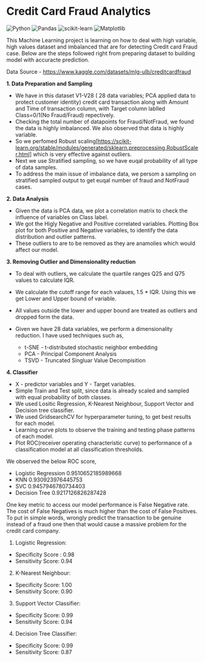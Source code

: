 Credit Card Fraud Analytics
===========================

![Python](https://img.shields.io/badge/python-3670A0?style=for-the-badge&logo=python&logoColor=ffdd54)
![Pandas](https://img.shields.io/badge/pandas-%23150458.svg?style=for-the-badge&logo=pandas&logoColor=white)
![scikit-learn](https://img.shields.io/badge/scikit--learn-%23F7931E.svg?style=for-the-badge&logo=scikit-learn&logoColor=white)
![Matplotlib](https://img.shields.io/badge/Matplotlib-%23ffffff.svg?style=for-the-badge&logo=Matplotlib&logoColor=black)

This Machine Learning project is learning on how to deal with high variable, high values dataset and imbalanced that are for detecting Credit card Fraud case.
Below are the steps followed right from preparing dataset to building model with accuracte prediction.

Data Source - https://www.kaggle.com/datasets/mlg-ulb/creditcardfraud

**1. Data Preparation and Sampling**

- We have in this dataset V1-V28 ( 28 data variables; PCA applied data to protect customer identity) credit card transaction along with Amount and Time of transaction column, with Target column lablled Class=0/1(No Fraud/Fraud) repectively.
- Checking the total number of datapoints for Fraud/NotFraud, we found the data is highly imbalanced. We also observed that data is highly variable.
- So we perfomed Robust scaling[https://scikit-learn.org/stable/modules/generated/sklearn.preprocessing.RobustScaler.html] which is very effective against outliers.
- Next we use Stratified sampling, so we have euqal probability of all type of data samples.
- To address the main issue of imbalance data, we persom a sampling on stratified sampled output to get euqal number of fraud and NotFraud cases.

**2. Data Analysis**

- Given the data is PCA data, we plot a correlation matrix to check the influence of variables on Class label.
- We got the Higly Negative and Positive correlated variables. Plotting Box plot for both Positive and Negative variables, to identify the data distribution and outlier patterns. 
- These outliers to are to be removed as they are anamolies which would affect our model.

**3. Removing Outlier and Dimensionality reduction**

- To deal with outliers, we calculate the quartile ranges Q25 and Q75 values to calculate IQR.
- We calculate the cutoff range for each valaues, 1.5 * IQR. Using this we get Lower and Upper bound of variable.
- All values outside the lower and upper bound are treated as outliers and dropped form the data.
- Given we have 28 data variables, we perform a dimensionality reduction. I have used techniques such as,

  - t-SNE - t-distributed stochastic neighbor embedding
  - PCA - Principal Component Analysis
  - TSVD - Truncated Singluar Value Decompisition

**4. Classifier**
 
- X - predictor variables and Y - Target variables.
- Simple Train and Test split, since data is already scaled and sampled with equal probability of both classes.
- We used Lositic Regression, K-Nearest Neighbour, Support Vector and Decision tree classifier.
- We used GridsearchCV for hyperparameter tuning, to get best results for each model.
- Learning curve plots to observe the training and testing phase patterns of each model.
- Plot ROC(receiver operating characteristic curve) to performance of a classification model at all classification thresholds.

We observed the below ROC score,

- Logistic Regression 0.9510652185989668
- KNN 0.930923976445753
- SVC 0.9457946780734403
- Decision Tree 0.9217126826287428

One key metric to access our model performance is False Negative rate. The cost of False Negatives is much higher than the cost of False Positives.
To put in simple words, wrongly predict the transaction to be genuine instead of a fraud one then that would cause a massive problem for the credit card company.

1. Logistic Regression: 
- Specificity Score : 0.98
- Sensitivity Score: 0.94


2. K-Nearest Neighbour: 
- Specificity Score: 1.00
- Sensitivity Score: 0.90


3. Support Vector Classifier: 
- Specificity Score: 0.99
- Sensitivity Score: 0.94


4. Decision Tree Classifier: 
- Specificity Score: 0.99
- Sensitivity Score: 0.87


